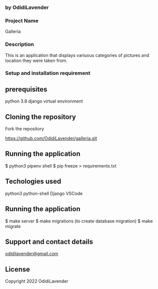 ### by OdidiLavender
### Project Name
Galleria
### Description
This is an application that displays variuous categories of pictures and location they were taken from.

### Setup and installation requirement

## prerequisites
python 3.8
django 
virtual environment

## Cloning the repository
Fork the repository

https://github.com/OdidiLavender/galleria.git

## Running the application
$ python3 pipenv shell
$ pip freeze > requirements.txt
## Techologies used
python3
python-shell
Django
VSCode

## Running the application
$ make server
$ make migrations (to create database migration)
$ make migrate

## Support and contact details
odidilavender@gmail.com

## License
Copyright 2022 OdidiLavender

